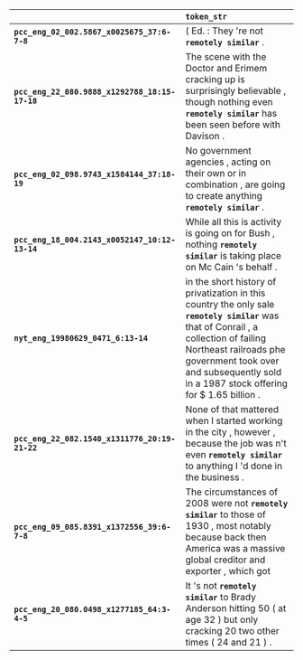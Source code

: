 |                                                | `token_str`                                                                                                                                                                                                                                               |
|:-----------------------------------------------|:----------------------------------------------------------------------------------------------------------------------------------------------------------------------------------------------------------------------------------------------------------|
| **`pcc_eng_02_002.5867_x0025675_37:6-7-8`**    | ( Ed. : They 're not __`remotely similar`__ .                                                                                                                                                                                                             |
| **`pcc_eng_22_080.9888_x1292788_18:15-17-18`** | The scene with the Doctor and Erimem cracking up is surprisingly believable , though nothing even __`remotely similar`__ has been seen before with Davison .                                                                                              |
| **`pcc_eng_02_098.9743_x1584144_37:18-19`**    | No government agencies , acting on their own or in combination , are going to create anything __`remotely similar`__ .                                                                                                                                    |
| **`pcc_eng_18_004.2143_x0052147_10:12-13-14`** | While all this is activity is going on for Bush , nothing __`remotely similar`__ is taking place on Mc Cain 's behalf .                                                                                                                                   |
| **`nyt_eng_19980629_0471_6:13-14`**            | in the short history of privatization in this country the only sale __`remotely similar`__ was that of Conrail , a collection of failing Northeast railroads phe government took over and subsequently sold in a 1987 stock offering for $ 1.65 billion . |
| **`pcc_eng_22_082.1540_x1311776_20:19-21-22`** | None of that mattered when I started working in the city , however , because the job was n't even __`remotely similar`__ to anything I 'd done in the business .                                                                                          |
| **`pcc_eng_09_085.8391_x1372556_39:6-7-8`**    | The circumstances of 2008 were not __`remotely similar`__ to those of 1930 , most notably because back then America was a massive global creditor and exporter , which got                                                                                |
| **`pcc_eng_20_080.0498_x1277185_64:3-4-5`**    | It 's not __`remotely similar`__ to Brady Anderson hitting 50 ( at age 32 ) but only cracking 20 two other times ( 24 and 21 ) .                                                                                                                          |